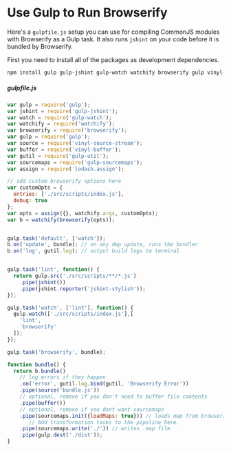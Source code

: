# Use Gulp to Run Browserify

Here's a `gulpfile.js` setup you can use for compiling CommonJS modules with Browserify as a Gulp task. It also runs `jshint` on your code before it is bundled by Browserify.

First you need to install all of the packages as development dependencies.

```bash
npm install gulp gulp-jshint gulp-watch watchify browserify gulp vinyl-source-stream vinyl-buffer gulp-util gulp-sourcemaps lodash.assign --save-dev
```

##### gulpfile.js

```js
var gulp = require('gulp');
var jshint = require('gulp-jshint');
var watch = require('gulp-watch');
var watchify = require('watchify');
var browserify = require('browserify');
var gulp = require('gulp');
var source = require('vinyl-source-stream');
var buffer = require('vinyl-buffer');
var gutil = require('gulp-util');
var sourcemaps = require('gulp-sourcemaps');
var assign = require('lodash.assign');

// add custom browserify options here
var customOpts = {
  entries: ['./src/scripts/index.js'],
  debug: true
};
var opts = assign({}, watchify.args, customOpts);
var b = watchify(browserify(opts)); 


gulp.task('default', ['watch']);
b.on('update', bundle); // on any dep update, runs the bundler
b.on('log', gutil.log); // output build logs to terminal


gulp.task('lint', function() {
  return gulp.src('./src/scripts/**/*.js')
    .pipe(jshint())
    .pipe(jshint.reporter('jshint-stylish'));
});

gulp.task('watch', ['lint'], function() {
  gulp.watch(['./src/scripts/index.js'],[
    'lint',
    'browserify'
  ]);
});

gulp.task('browserify', bundle);

function bundle() {
  return b.bundle()
    // log errors if they happen
    .on('error', gutil.log.bind(gutil, 'Browserify Error'))
    .pipe(source('bundle.js'))
    // optional, remove if you don't need to buffer file contents
    .pipe(buffer())
    // optional, remove if you dont want sourcemaps
    .pipe(sourcemaps.init({loadMaps: true})) // loads map from browserify file
       // Add transformation tasks to the pipeline here.
    .pipe(sourcemaps.write('./')) // writes .map file
    .pipe(gulp.dest('./dist'));
}
```